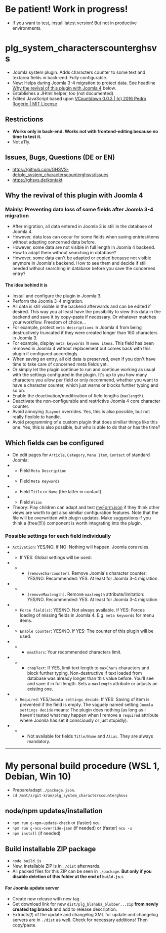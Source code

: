 # Be patient! Work in progress!
- If you want to test, install latest version! But not in productive environments.

# plg_system_characterscounterghsvs
- Joomla system plugin. Adds characters counter to some text and textarea fields in back-end. Fully configurable.
- New: Helps during Joomla 3-4 migration to protect data. See headline [Why the revival of this plugin with Joomla 4](#why-the-revival-of-this-plugin-with-joomla-4) below.
- Establishes a JHtml helper, too (not documented).
- Edited JavaScript based upon [VCountdown 0.0.3 | (c) 2016 Pedro Rogério | MIT License](https://github.com/pinceladasdaweb/VCountdown)

## Restrictions
- **Works only in back-end. Works not with frontend-editing because no time to test it.**
- Not a11y.

## Issues, Bugs, Questions (DE or EN)
- https://github.com/GHSVS-de/plg_system_characterscounterghsvs/issues
- https://ghsvs.de/kontakt

## Why the revival of this plugin with Joomla 4
### Mainly: Preventing data loss of some fields after Joomla 3-4 migration

- After migration, all data entered in Joomla 3 is still in the database of Joomla 4.
- However, data loss can occur for some fields when saving entries/items without adapting concerned data before.
- However, some data are not visible in full length in Joomla 4 backend. How to adapt them without searching in database?
- However, some data can't be adapted or copied because not visible anymore in Joomla's backend. How to see them and decide if still needed without searching in database before you save the concerned entry?

#### The idea behind it is

- Install and configure the plugin in Joomla 3.
- Perform the Joomla 3-4 migration.
- All data is still visible in the backend afterwards and can be edited if desired. This way you at least have the possibility to view this data in the backend and save it by copy-paste if necessary. Or whatever matches your workflow. Freedom of choice...
- For example, protect `meta descriptions` in Joomla 4 from being destructively truncated if they were created longer than 160 characters in Joomla 3.
- For example, display `meta keywords` in `menu items`. This field has been removed in Joomla 4 without replacement but comes back with this plugin if configured accordingly.
- When saving an entry, all old data is preserved, even if you don't have time to take care of concerned meta fields yet.
- Or simply let the plugin continue to run and continue working as usual with the settings configured in the plugin. It's up to you how many characters you allow per field or only recommend, whether you want to have a character counter, which just warns or blocks further typing and so on.
- Enable the deactivation/modification of field lengths (`maxlength`).
- Deactivate the non-configurable and restrictive Joomla 4 core character counter.
- Avoid annoying `JLayout` overrides. Yes, this is also possible, but not really flexible to handle.
- Avoid programming of a custom plugin that does similiar things like this one. Yes, this is also possible, but who is able to do that or has the time?

## Which fields can be configured
- On edit pages for `Article`, `Category`, `Menu Item`, `Contact` of standard Joomla:
- - Field <code>Meta Description</code>
- - Field <code>Meta Keywords</code>
- - Field <code>Title</code> or <code>Name</code> (the latter in contact).
- - Field <code>Alias</code>
- Theory: Play children can adapt and test [myForm.json](https://github.com/GHSVS-de/plg_system_characterscounterghsvs/blob/master/src/src/Form/myForm.json) if they think other views are worth to get also similiar configuration features. Note that the file will be overwritten with plugin updates. Make suggestions if you think a (free(!!!)) component is worth integrating into the plugin.

### Possible settings for each field individually
- <code>Activation</code>: YES/NO. If NO: Nothing will happen. Joomla core rules.
- - If YES: Global settings will be used:
- - - `[removeCharcounter]`. Remove Joomla's character counter: YES/NO. Recommended: YES. At least for Joomla 3-4 migration.
- - - `[removeMaxlength]`. Remove `maxlength` attribute/limitation: YES/NO. Recommended: YES. At least for Joomla 3-4 migration.
- - `Force field(s)`: YES/NO. Not always available. If YES: Forces loading of missing fields in Joomla 4. E.g. `meta keywords` for menu items.
- - `Enable Counter`: YES/NO. If YES: The counter of this plugin will be used.
- - - <code>maxChars</code>: Your recommended characters limit.
- - - <code>chopText</code>: If YES, limit text length to <code>maxChars</code> characters and block further typing. Non-destructive if text loaded from database was already longer than this value before. You'll see and save it in full length. Sets a <code>maxlength</code> attribute or adjusts an existing one.
- - <code>Required</code>: YES/`Joomla settings decide`. If YES: Saving of item is prevented if the field is empty. The vaguely named setting `Joomla settings decide` means: The plugin does nothing (as long as I haven't tested what may happen when I remove a `required` attribute where Joomla has set it consciously or just stupidly).
- - - Not available for fields `Title/Name` and `Alias`. They are always mandatory.

-----------------------------------------------------

# My personal build procedure (WSL 1, Debian, Win 10)
- Prepare/adapt `./package.json`.
- `cd /mnt/z/git-kram/plg_system_characterscounterghsvs`

## node/npm updates/installation
- `npm run g-npm-update-check` or (faster) `ncu`
- `npm run g-ncu-override-json` (if needed) or (faster) `ncu -u`
- `npm install` (if needed)

## Build installable ZIP package
- `node build.js`
- New, installable ZIP is in `./dist` afterwards.
- All packed files for this ZIP can be seen in `./package`. **But only if you disable deletion of this folder at the end of `build.js`**.s

#### For Joomla update server
- Create new release with new tag.
- Get download link for new `dist/plg_blahaba_blubber...zip` **from newly created tag branch** and add to release description.
- Extracts(!) of the update and changelog XML for update and changelog servers are in `./dist` as well. Check for necessary additions! Then copy/paste.
